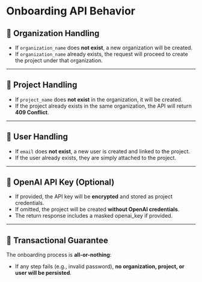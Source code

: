 # Onboarding API Behavior

## 🏢 Organization Handling
- If `organization_name` does **not exist**, a new organization will be created.
- If `organization_name` already exists, the request will proceed to create the project under that organization.

---

## 📂 Project Handling
- If `project_name` does **not exist** in the organization, it will be created.
- If the project already exists in the same organization, the API will return **409 Conflict**.

---

## 👤 User Handling
- If `email` does **not exist**, a new user is created and linked to the project.
- If the user already exists, they are simply attached to the project.

---

## 🔑 OpenAI API Key (Optional)
- If provided, the API key will be **encrypted** and stored as project credentials.
- If omitted, the project will be created **without OpenAI credentials**.
- The return response includes a masked openai_key if provided.

---

## 🔄 Transactional Guarantee
The onboarding process is **all-or-nothing**:
- If any step fails (e.g., invalid password), **no organization, project, or user will be persisted**.
